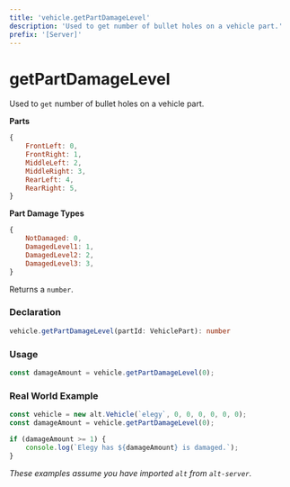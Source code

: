 ```yaml
---
title: 'vehicle.getPartDamageLevel'
description: 'Used to get number of bullet holes on a vehicle part.'
prefix: '[Server]'
---
```


# getPartDamageLevel

Used to `get` number of bullet holes on a vehicle part.

**Parts**

```js
{
    FrontLeft: 0,
    FrontRight: 1,
    MiddleLeft: 2,
    MiddleRight: 3,
    RearLeft: 4,
    RearRight: 5,
}
```

**Part Damage Types**

```js
{
    NotDamaged: 0,
    DamagedLevel1: 1,
    DamagedLevel2: 2,
    DamagedLevel3: 3,
}
```

Returns a `number`.

### Declaration

```typescript
vehicle.getPartDamageLevel(partId: VehiclePart): number
```

### Usage

```js
const damageAmount = vehicle.getPartDamageLevel(0);
```

### Real World Example

```js
const vehicle = new alt.Vehicle(`elegy`, 0, 0, 0, 0, 0, 0);
const damageAmount = vehicle.getPartDamageLevel(0);

if (damageAmount >= 1) {
    console.log(`Elegy has ${damageAmount} is damaged.`);
}
```

_These examples assume you have imported `alt` from `alt-server`._